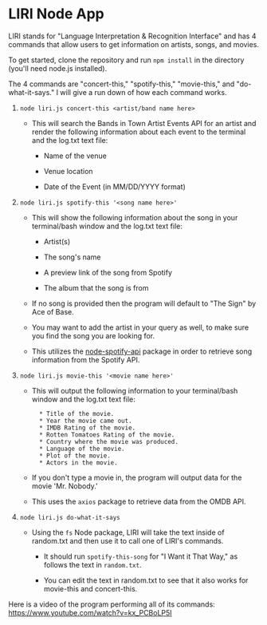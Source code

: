 # LIRI Node App

LIRI stands for "Language Interpretation & Recognition Interface" and has 4 commands that allow users to get information on artists, songs, and movies.

To get started, clone the repository and run `npm install` in the directory (you'll need node.js installed).

The 4 commands are "concert-this," "spotify-this," "movie-this," and "do-what-it-says." I will give a run down of how each command works.

1. `node liri.js concert-this <artist/band name here>`

   * This will search the Bands in Town Artist Events API for an artist and render the following information about each event to the terminal and the log.txt text file:

     * Name of the venue

     * Venue location

     * Date of the Event (in MM/DD/YYYY format)

2. `node liri.js spotify-this '<song name here>'`

   * This will show the following information about the song in your terminal/bash window and the log.txt text file:

     * Artist(s)

     * The song's name

     * A preview link of the song from Spotify

     * The album that the song is from

   * If no song is provided then the program will default to "The Sign" by Ace of Base.

   * You may want to add the artist in your query as well, to make sure you find the song you are looking for.

   * This utilizes the [node-spotify-api](https://www.npmjs.com/package/node-spotify-api) package in order to retrieve song information from the Spotify API.

3. `node liri.js movie-this '<movie name here>'`

   * This will output the following information to your terminal/bash window and the log.txt text file:

     ```
       * Title of the movie.
       * Year the movie came out.
       * IMDB Rating of the movie.
       * Rotten Tomatoes Rating of the movie.
       * Country where the movie was produced.
       * Language of the movie.
       * Plot of the movie.
       * Actors in the movie.
     ```

   * If you don't type a movie in, the program will output data for the movie 'Mr. Nobody.'

   * This uses the `axios` package to retrieve data from the OMDB API.

4. `node liri.js do-what-it-says`

   * Using the `fs` Node package, LIRI will take the text inside of random.txt and then use it to call one of LIRI's commands.

     * It should run `spotify-this-song` for "I Want it That Way," as follows the text in `random.txt`.

     * You can edit the text in random.txt to see that it also works for movie-this and concert-this.

Here is a video of the program performing all of its commands: https://www.youtube.com/watch?v=kx_PCBoLP5I
